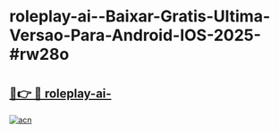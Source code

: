 # roleplay-ai--Baixar-Gratis-Ultima-Versao-Para-Android-IOS-2025-#rw28o

# <h2><a href="https://ainizakaria.my?title=roleplay-ai-&ref=22M">🔗👉 🔴 roleplay-ai-</a></h2>

[![acn](https://github.com/user-attachments/assets/0f9c940e-d8b0-45ae-aac7-cd30a18b3e1c)](https://ainizakaria.my?title=roleplay-ai-&ref=22M)

